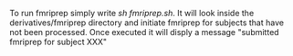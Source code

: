 To run fmriprep simply write *sh fmriprep.sh*. It will look inside the derivatives/fmriprep directory
and initiate fmriprep for subjects that have not been processed. Once executed it will disply a message
"submitted fmriprep for subject XXX"

